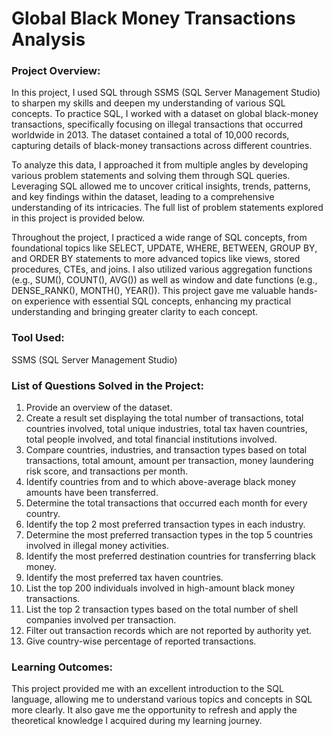 <h1>Global Black Money Transactions Analysis</h1>
<h3>Project Overview:</h3>
<p> In this project, I used SQL through SSMS (SQL Server Management Studio) to sharpen my skills and deepen my understanding of various SQL concepts. To practice SQL, I worked with a dataset on global black-money transactions, specifically focusing on illegal transactions that occurred worldwide in 2013. The dataset contained a total of 10,000 records, capturing details of black-money transactions across different countries. </p>
<p> To analyze this data, I approached it from multiple angles by developing various problem statements and solving them through SQL queries. Leveraging SQL allowed me to uncover critical insights, trends, patterns, and key findings within the dataset, leading to a comprehensive understanding of its intricacies. The full list of problem statements explored in this project is provided below. </p>
<p> Throughout the project, I practiced a wide range of SQL concepts, from foundational topics like SELECT, UPDATE, WHERE, BETWEEN, GROUP BY, and ORDER BY statements to more advanced topics like views, stored procedures, CTEs, and joins. I also utilized various aggregation functions (e.g., SUM(), COUNT(), AVG()) as well as window and date functions (e.g., DENSE_RANK(), MONTH(), YEAR()). This project gave me valuable hands-on experience with essential SQL concepts, enhancing my practical understanding and bringing greater clarity to each concept. </p>
<h3>Tool Used:</h3> 
<p> SSMS (SQL Server Management Studio) </p>
<h3>List of Questions Solved in the Project:</h3>
<ol> 
  <li>Provide an overview of the dataset.</li> 
  <li>Create a result set displaying the total number of transactions, total countries involved, total unique industries, total tax haven countries, total people involved, and total financial institutions involved.</li> 
  <li>Compare countries, industries, and transaction types based on total transactions, total amount, amount per transaction, money laundering risk score, and transactions per month.</li> 
  <li>Identify countries from and to which above-average black money amounts have been transferred.</li> 
  <li>Determine the total transactions that occurred each month for every country.</li> 
  <li>Identify the top 2 most preferred transaction types in each industry.</li> 
  <li>Determine the most preferred transaction types in the top 5 countries involved in illegal money activities.</li> 
  <li>Identify the most preferred destination countries for transferring black money.</li> 
  <li>Identify the most preferred tax haven countries.</li> 
  <li>List the top 200 individuals involved in high-amount black money transactions.</li> 
  <li>List the top 2 transaction types based on the total number of shell companies involved per transaction.</li> 
  <li>Filter out transaction records which are not reported by authority yet.</li> 
  <li>Give country-wise percentage of reported transactions.</li> 
</ol>
<h3>Learning Outcomes:</h3>
<p>This project provided me with an excellent introduction to the SQL language, allowing me to understand various topics and concepts in SQL more clearly. It also gave me the opportunity to refresh and apply the theoretical knowledge I acquired during my learning journey. </p>
